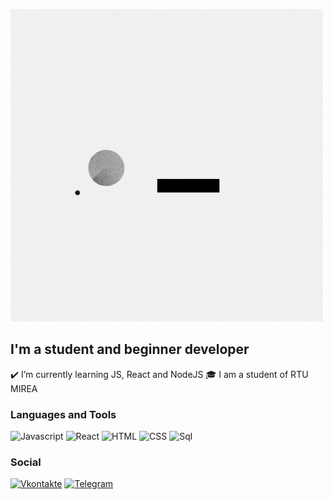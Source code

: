 [![Header](https://github.com/duxa2089/duxa2089/blob/master/assets/duxa2089.gif)](https://vk.com/id147538145)

## I'm a student and beginner developer

✔️ I’m currently learning JS, React and NodeJS
🎓 I am a student of RTU MIREA





### Languages and Tools
![Javascript](https://img.shields.io/badge/-JavaScript-090909?style=for-the-badge&logo=JavaScript&LogoColor=E9D54D)
![React](https://img.shields.io/badge/-React-090909?style=for-the-badge&logo=React)
![HTML](https://img.shields.io/badge/-HTML-090909?style=for-the-badge&logo=HTML5)
![CSS](https://img.shields.io/badge/-CSS-090909?style=for-the-badge&logo=CSS3)
![Sql](https://img.shields.io/badge/-Sql-090909?style=for-the-badge&logo=mysql)

### Social
[![Vkontakte](https://img.shields.io/badge/-Vkontakte-090909?style=for-the-badge&logo=Vk&LogoColor=E9D54D)](https://vk.com/id147538145)
[![Telegram](https://img.shields.io/badge/-Telegram-090909?style=for-the-badge&logo=telegram)](https://t.me/duxa2)

